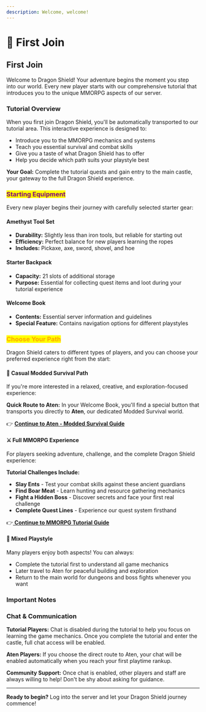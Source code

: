 ```yaml
---
description: Welcome, welcome!
---
```


# 🎉 First Join

## First Join

Welcome to Dragon Shield! Your adventure begins the moment you step into our world. Every new player starts with our comprehensive tutorial that introduces you to the unique MMORPG aspects of our server.

### Tutorial Overview

When you first join Dragon Shield, you'll be automatically transported to our tutorial area. This interactive experience is designed to:

* Introduce you to the MMORPG mechanics and systems
* Teach you essential survival and combat skills
* Give you a taste of what Dragon Shield has to offer
* Help you decide which path suits your playstyle best

**Your Goal:** Complete the tutorial quests and gain entry to the main castle, your gateway to the full Dragon Shield experience.

### <mark style="color:purple;">Starting Equipment</mark>

Every new player begins their journey with carefully selected starter gear:

#### **Amethyst Tool Set**

* **Durability:** Slightly less than iron tools, but reliable for starting out
* **Efficiency:** Perfect balance for new players learning the ropes
* **Includes:** Pickaxe, axe, sword, shovel, and hoe

#### **Starter Backpack**

* **Capacity:** 21 slots of additional storage
* **Purpose:** Essential for collecting quest items and loot during your tutorial experience

#### **Welcome Book**

* **Contents:** Essential server information and guidelines
* **Special Feature:** Contains navigation options for different playstyles

### <mark style="color:orange;">Choose Your Path</mark>

Dragon Shield caters to different types of players, and you can choose your preferred experience right from the start:

#### 🌱 Casual Modded Survival Path

If you're more interested in a relaxed, creative, and exploration-focused experience:

**Quick Route to Aten:** In your Welcome Book, you'll find a special button that transports you directly to **Aten**, our dedicated Modded Survival world.

👉 [**Continue to Aten - Modded Survival Guide**](you-choose-aten.md)

#### ⚔️ Full MMORPG Experience

For players seeking adventure, challenge, and the complete Dragon Shield experience:

**Tutorial Challenges Include:**

* **Slay Ents** - Test your combat skills against these ancient guardians
* **Find Boar Meat** - Learn hunting and resource gathering mechanics
* **Fight a Hidden Boss** - Discover secrets and face your first real challenge
* **Complete Quest Lines** - Experience our quest system firsthand

👉[ **Continue to MMORPG Tutorial Guide**](continue-with-tutorial.md)

#### 🔄 Mixed Playstyle

Many players enjoy both aspects! You can always:

* Complete the tutorial first to understand all game mechanics
* Later travel to Aten for peaceful building and exploration
* Return to the main world for dungeons and boss fights whenever you want

### Important Notes

### Chat & Communication

**Tutorial Players:** Chat is disabled during the tutorial to help you focus on learning the game mechanics. Once you complete the tutorial and enter the castle, full chat access will be enabled.

**Aten Players:** If you choose the direct route to Aten, your chat will be enabled automatically when you reach your first playtime rankup.

**Community Support:** Once chat is enabled, other players and staff are always willing to help! Don't be shy about asking for guidance.

***

**Ready to begin?** Log into the server and let your Dragon Shield journey commence!
